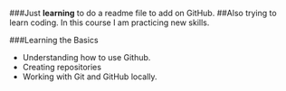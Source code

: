 ###Just **learning** to do a readme file to add on GitHub.
##Also trying to learn coding.
In this course I am practicing new skills.


###Learning the Basics
- Understanding how to use Github.
- Creating repositories
- Working with Git and GitHub locally.


  
  
  
